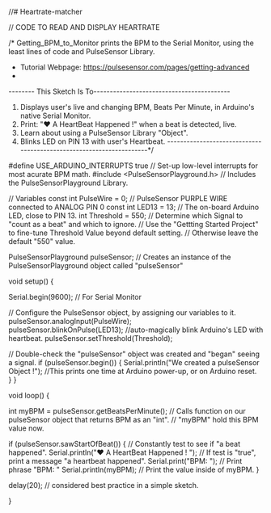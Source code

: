//# Heartrate-matcher



// CODE TO READ AND DISPLAY HEARTRATE




/*  Getting_BPM_to_Monitor prints the BPM to the Serial Monitor, using the least lines of code and PulseSensor Library.
 *  Tutorial Webpage: https://pulsesensor.com/pages/getting-advanced
 *
-------- This Sketch Is To------------------------------------------
1) Displays user's live and changing BPM, Beats Per Minute, in Arduino's native Serial Monitor.
2) Print: "♥  A HeartBeat Happened !" when a beat is detected, live.
2) Learn about using a PulseSensor Library "Object".
4) Blinks LED on PIN 13 with user's Heartbeat.
--------------------------------------------------------------------*/

#define USE_ARDUINO_INTERRUPTS true    // Set-up low-level interrupts for most acurate BPM math.
#include <PulseSensorPlayground.h>     // Includes the PulseSensorPlayground Library.   

//  Variables
const int PulseWire = 0;       // PulseSensor PURPLE WIRE connected to ANALOG PIN 0
const int LED13 = 13;          // The on-board Arduino LED, close to PIN 13.
int Threshold = 550;           // Determine which Signal to "count as a beat" and which to ignore.
                               // Use the "Gettting Started Project" to fine-tune Threshold Value beyond default setting.
                               // Otherwise leave the default "550" value. 
                               
PulseSensorPlayground pulseSensor;  // Creates an instance of the PulseSensorPlayground object called "pulseSensor"


void setup() {   

  Serial.begin(9600);          // For Serial Monitor

  // Configure the PulseSensor object, by assigning our variables to it. 
  pulseSensor.analogInput(PulseWire);   
  pulseSensor.blinkOnPulse(LED13);       //auto-magically blink Arduino's LED with heartbeat.
  pulseSensor.setThreshold(Threshold);   

  // Double-check the "pulseSensor" object was created and "began" seeing a signal. 
   if (pulseSensor.begin()) {
    Serial.println("We created a pulseSensor Object !");  //This prints one time at Arduino power-up,  or on Arduino reset.  
  }
}



void loop() {

 int myBPM = pulseSensor.getBeatsPerMinute();  // Calls function on our pulseSensor object that returns BPM as an "int".
                                               // "myBPM" hold this BPM value now. 

if (pulseSensor.sawStartOfBeat()) {            // Constantly test to see if "a beat happened". 
 Serial.println("♥  A HeartBeat Happened ! "); // If test is "true", print a message "a heartbeat happened".
 Serial.print("BPM: ");                        // Print phrase "BPM: " 
 Serial.println(myBPM);                        // Print the value inside of myBPM. 
}

  delay(20);                    // considered best practice in a simple sketch.

}

